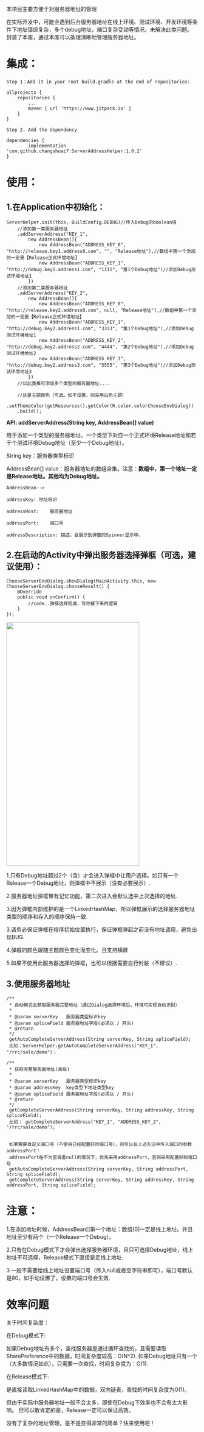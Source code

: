 本项目主要方便于对服务器地址的管理

在实际开发中，可能会遇到后台服务器地址在线上环境、测试环境、开发环境等条件下地址错综复杂，多个debug地址，端口复杂变动等情况。未解决此类问题。封装了本库，通过本库可以条理清晰地管理服务器地址。
# 集成： #
	Step 1：Add it in your root build.gradle at the end of repositories:

	allprojects {
		repositories {
			...
			maven { url 'https://www.jitpack.io' }
		}
	}

	Step 2. Add the dependency

	dependencies {
	        implementation 'com.github.changshuai7:ServerAddressHelper:1.0.2'
	}



# 使用： #

## 1.在Application中初始化： ##

    ServerHelper.init(this, BuildConfig.DEBUG)//传入Debug的boolean值
		//添加第一类服务器地址
		.addServerAddress("KEY_1",
			new AddressBean[]{
				new AddressBean("ADDRESS_KEY_0", "http://release.key1.address0.com", "", "Release地址"),//数组中第一个添加的一定是【Release正式环境地址】
				new AddressBean("ADDRESS_KEY_1", "http://debug.key1.address1.com", "1111", "第1个Debug地址")//添加Debug测试环境地址1
			})
		//添加第二类服务器地址
		.addServerAddress("KEY_2",
			new AddressBean[]{
				new AddressBean("ADDRESS_KEY_0", "http://release.key2.address0.com", null, "Release地址"),//数组中第一个添加的一定是【Release正式环境地址】
				new AddressBean("ADDRESS_KEY_1", "http://debug.key2.address1.com", "3333", "第1个Debug地址"),//添加Debug测试环境地址1
				new AddressBean("ADDRESS_KEY_2", "http://debug.key2.address2.com", "4444", "第2个Debug地址"),//添加Debug测试环境地址2
				new AddressBean("ADDRESS_KEY_3", "http://debug.key2.address3.com", "5555", "第3个Debug地址")//添加Debug测试环境地址3
			})
		//以此类推可添加多个类型的服务器地址....

		//这是主题颜色（可选。如不设置，则采用白色主题）
		.setThemeColor(getResources().getColor(R.color.colorChooseEnvDialog))
		.build();



**API: addServerAddress(String key, AddressBean[] value)**

用于添加一个类型的服务器地址。一个类型下对应一个正式环境Release地址和若干个测试环境Debug地址（至少一个Debug地址）。

String key：服务器类型标识

AddressBean[] value：服务器地址的数组合集。注意：**数组中，第一个地址一定是Release地址。其他均为Debug地址。**

	AddressBean-->

	addressKey:	地址标识

	addressHost:	服务器地址

	addressPort:	端口号

	addressDescription:	描述，会展示到弹窗的Spinner显示中。

## 2.在启动的Activity中弹出服务器选择弹框（可选，建议使用）： ##

	ChooseServerEnvDialog.showDialog(MainActivity.this, new ChooseServerEnvDialog.chooseResult() {
	    @Override
	    public void onConfirm() {
	       	//code..弹框选择完成，写你接下来的逻辑
	    }
	});


<img src="https://github.com/changshuai7/ServerAddressHelper/blob/master/screenshots/Screenshot_1.jpg"  height="640" width="350">


1.只有Debug地址超过2个（含）才会进入弹框中让用户选择。如只有一个Release一个Debug地址，则弹框中不展示（没有必要展示）.

2.服务器地址弹框带有记忆功能，第二次进入会默认选中上次选择的地址.

3.因为弹框内部维护的是一个LinkedHashMap，所以弹框展示的选择服务器地址类型的顺序和存入的顺序保持一致.

3.请务必保证弹框在程序初始位置执行，保证弹框弹起之前没有地址调用，避免出现BUG.

4.弹框的颜色跟随主题颜色变化而变化。且支持横屏

5.如果不使用此服务器选择的弹框，也可以根据需要自行封装（不建议）.


## 3.使用服务器地址 ##


	/**
     * 自动模式去获取服务器完整地址（通过Dialog选择环境后，环境可实现自动识别）
     *
     * @param serverKey   服务器类型标识key
     * @param spliceField 服务器地址字段(必须以 / 开头)
     * @return
     */
	 getAutoCompleteServerAddress(String serverKey, String spliceField);
	 比如：ServerHelper.getAutoCompleteServerAddress("KEY_1", "/rrc/sale/demo")；

    /**
     * 获取完整服务器地址(高级)
     *
     * @param serverKey   服务器类型标识key
     * @param addressKey  key类型下地址类型key
     * @param spliceField 服务器地址字段(必须以 / 开头)
     * @return
     */
     getCompleteServerAddress(String serverKey, String addressKey, String spliceField);
	 比如： getCompleteServerAddress("KEY_1", "ADDRESS_KEY_2", "/rrc/sale/demo");


	 如果需要自定义端口号（不使用已经配置好的端口号），则可以在上述方法中传入端口的参数addressPort：
	 addressPort在不为空或者null的情况下，优先采用addressPort，否则采用配置好的端口号
	 getAutoCompleteServerAddress(String serverKey, String addressPort, String spliceField);
	 getCompleteServerAddress(String serverKey, String addressKey, String addressPort, String spliceField);

# 注意： #
1.在添加地址时候，AddressBean[]第一个地址：数组[0]一定是线上地址。并且地址至少有两个（一个Release一个Debug）。

2.只有在Debug模式下才会弹出选择服务器环境，且只可选择Debug地址，线上地址不可选择，Release模式下直接是走线上地址.

3.一般不需要给线上地址设置端口号（传入null或者空字符串即可），端口号默认是80，如手动设置了，设置的端口号会生效.

# 效率问题 #
关于时间复杂度：

在Debug模式下:

如果Debug地址有多个，查找服务器是通过循环查找的，且需要读取SharePreference中的数据，时间复杂度较高：O(N^2).
如果Debug地址只有一个（大多数情况如此），只需要一次查找，时间复杂度为：O(1).


在Release模式下:

是直接读取LinkedHashMap中的数据，双向链表，查找的时间复杂度为O(1)。

但由于实际中服务器地址一般不会太多，即使在Debug下效率也不会有太大影响。
但可以敢肯定的是，Release一定可以保证高效。

没有了复杂的地址管理，是不是变得非常的简单？快来使用吧！